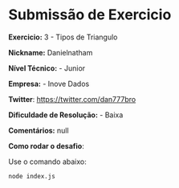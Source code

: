# Submissão de Exercicio

**Exercicio:** 3 - Tipos de Triangulo

**Nickname:** Danielnatham

**Nível Técnico:** - Junior

**Empresa:** - Inove Dados

**Twitter**: https://twitter.com/dan777bro

**Dificuldade de Resolução:** - Baixa

**Comentários:** null

**Como rodar o desafio**: 

Use o comando abaixo: 
```bash
node index.js
```